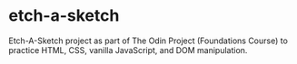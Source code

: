 # etch-a-sketch
Etch-A-Sketch project as part of The Odin Project (Foundations Course) to practice HTML, CSS, vanilla JavaScript, and DOM manipulation.


